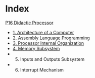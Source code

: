 # Index

[P16 Didactic Processor](P16%20Didactit%20Processor)

- [1. Architecture of a Computer](1.%20Architecture%20of%20a%20Computer.md)
- [2. Assembly Language Programming](2.%20Assembly%20Language%20Programming.md)
- [3. Processor Internal Organization](3.%20Processor%20Internal%20Organization.md)
- [4. Memory Subsystem](4.%20Memory%20Subsystem)
- 5. Inputs and Outputs Subsystem
- 6. Interrupt Mechanism

